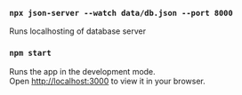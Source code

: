 ### `npx json-server --watch data/db.json --port 8000`
Runs localhosting of database server

### `npm start`
Runs the app in the development mode.\
Open [http://localhost:3000](http://localhost:3000) to view it in your browser.
